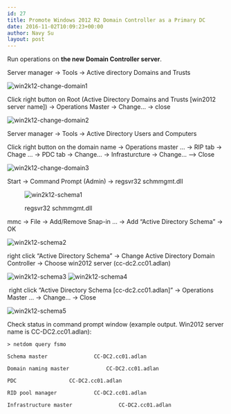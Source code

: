 ```yaml
---
id: 27
title: Promote Windows 2012 R2 Domain Controller as a Primary DC
date: 2016-11-02T10:09:23+00:00
author: Navy Su
layout: post
---
```

Run operations on **the new Domain Controller server**.

<span style="font-weight: 400;">Server manager → Tools → Active directory Domains and Trusts</span>

<img class="alignnone size-full wp-image-37" src="https://i2.wp.com/navysu.x10host.com/wp-content/uploads/2016/11/win2k12-change-domain1.png?fit=840%2C580" alt="win2k12-change-domain1" srcset="https://i2.wp.com/navysu.x10host.com/wp-content/uploads/2016/11/win2k12-change-domain1.png?w=1019 1019w, https://i2.wp.com/navysu.x10host.com/wp-content/uploads/2016/11/win2k12-change-domain1.png?resize=300%2C207 300w, https://i2.wp.com/navysu.x10host.com/wp-content/uploads/2016/11/win2k12-change-domain1.png?resize=768%2C531 768w" sizes="(max-width: 709px) 85vw, (max-width: 909px) 67vw, (max-width: 1362px) 62vw, 840px" data-recalc-dims="1" />

Click right button on Root (Active Directory Domains and Trusts [win2012 server name]) → Operations Master → Change… → close

<img class="alignnone size-full wp-image-38" src="https://i2.wp.com/navysu.x10host.com/wp-content/uploads/2016/11/win2k12-change-domain2.png?fit=840%2C570" alt="win2k12-change-domain2" srcset="https://i2.wp.com/navysu.x10host.com/wp-content/uploads/2016/11/win2k12-change-domain2.png?w=872 872w, https://i2.wp.com/navysu.x10host.com/wp-content/uploads/2016/11/win2k12-change-domain2.png?resize=300%2C204 300w, https://i2.wp.com/navysu.x10host.com/wp-content/uploads/2016/11/win2k12-change-domain2.png?resize=768%2C521 768w" sizes="(max-width: 709px) 85vw, (max-width: 909px) 67vw, (max-width: 1362px) 62vw, 840px" data-recalc-dims="1" />

<span style="font-weight: 400;">Server manager → Tools → Active Directory Users and Computers</span>

<span style="font-weight: 400;">Click right button on the domain name → Operations master … → RIP tab → Chage … → PDC tab → Change… → Infrasturcture → Change… &#8212;> Close</span>

<img class="alignnone size-full wp-image-39" src="https://i0.wp.com/navysu.x10host.com/wp-content/uploads/2016/11/win2k12-change-domain3.png?fit=762%2C529" alt="win2k12-change-domain3" srcset="https://i0.wp.com/navysu.x10host.com/wp-content/uploads/2016/11/win2k12-change-domain3.png?w=762 762w, https://i0.wp.com/navysu.x10host.com/wp-content/uploads/2016/11/win2k12-change-domain3.png?resize=300%2C208 300w" sizes="(max-width: 709px) 85vw, (max-width: 909px) 67vw, (max-width: 984px) 61vw, (max-width: 1362px) 45vw, 600px" data-recalc-dims="1" />

<span style="font-weight: 400;">Start → Command Prompt (Admin) → regsvr32 schmmgmt.dll</span><figure id="attachment_31" style="width: 670px" class="wp-caption alignnone">

<img class="wp-image-31 size-full" src="https://i1.wp.com/navysu.x10host.com/wp-content/uploads/2016/11/win2k12-schema1.png?fit=670%2C334" alt="win2k12-schema1" srcset="https://i1.wp.com/navysu.x10host.com/wp-content/uploads/2016/11/win2k12-schema1.png?w=670 670w, https://i1.wp.com/navysu.x10host.com/wp-content/uploads/2016/11/win2k12-schema1.png?resize=300%2C150 300w" sizes="(max-width: 709px) 85vw, (max-width: 909px) 67vw, (max-width: 984px) 61vw, (max-width: 1362px) 45vw, 600px" data-recalc-dims="1" /><figcaption class="wp-caption-text">regsvr32 schmmgmt.dll</figcaption></figure> 

<span style="font-weight: 400;">mmc → File → Add/Remove Snap-in … → Add “Active Dir</span><span style="font-weight: 400;">ectory Schema” → OK</span>

<img class="alignnone size-full wp-image-33" src="https://i2.wp.com/navysu.x10host.com/wp-content/uploads/2016/11/win2k12-schema2.png?fit=760%2C517" alt="win2k12-schema2" srcset="https://i2.wp.com/navysu.x10host.com/wp-content/uploads/2016/11/win2k12-schema2.png?w=760 760w, https://i2.wp.com/navysu.x10host.com/wp-content/uploads/2016/11/win2k12-schema2.png?resize=300%2C204 300w" sizes="(max-width: 709px) 85vw, (max-width: 909px) 67vw, (max-width: 984px) 61vw, (max-width: 1362px) 45vw, 600px" data-recalc-dims="1" />

<span style="font-weight: 400;">right click “Active Directory Schema” → Change Active Directory Domain Controller → Choose win2012 server (cc-dc2.cc01.adlan)</span>

<img class="alignnone size-full wp-image-34" src="https://i1.wp.com/navysu.x10host.com/wp-content/uploads/2016/11/win2k12-schema3.png?fit=758%2C371" alt="win2k12-schema3" srcset="https://i1.wp.com/navysu.x10host.com/wp-content/uploads/2016/11/win2k12-schema3.png?w=758 758w, https://i1.wp.com/navysu.x10host.com/wp-content/uploads/2016/11/win2k12-schema3.png?resize=300%2C147 300w" sizes="(max-width: 709px) 85vw, (max-width: 909px) 67vw, (max-width: 984px) 61vw, (max-width: 1362px) 45vw, 600px" data-recalc-dims="1" />

<img class="alignnone size-full wp-image-35" src="https://i2.wp.com/navysu.x10host.com/wp-content/uploads/2016/11/win2k12-schema4.png?fit=632%2C430" alt="win2k12-schema4" srcset="https://i2.wp.com/navysu.x10host.com/wp-content/uploads/2016/11/win2k12-schema4.png?w=632 632w, https://i2.wp.com/navysu.x10host.com/wp-content/uploads/2016/11/win2k12-schema4.png?resize=300%2C204 300w" sizes="(max-width: 709px) 85vw, (max-width: 909px) 67vw, (max-width: 984px) 61vw, (max-width: 1362px) 45vw, 600px" data-recalc-dims="1" />

<span style="font-weight: 400;"> right click “Active Directory Schema [cc-dc2.cc01.adlan]” → Operations Master … → Change… → Close</span>

<img class="alignnone size-full wp-image-36" src="https://i0.wp.com/navysu.x10host.com/wp-content/uploads/2016/11/win2k12-schema5.png?fit=360%2C270" alt="win2k12-schema5" srcset="https://i0.wp.com/navysu.x10host.com/wp-content/uploads/2016/11/win2k12-schema5.png?w=360 360w, https://i0.wp.com/navysu.x10host.com/wp-content/uploads/2016/11/win2k12-schema5.png?resize=300%2C225 300w" sizes="(max-width: 360px) 85vw, 360px" data-recalc-dims="1" />

<span style="font-weight: 400;">Check status in command prompt window (example output. Win2012 server name is CC-DC2.cc01.adlan):</span>

~~~shell
> netdom query fsmo

Schema master				CC-DC2.cc01.adlan

Domain naming master			CC-DC2.cc01.adlan

PDC					CC-DC2.cc01.adlan

RID pool manager			CC-DC2.cc01.adlan

Infrastructure master		        CC-DC2.cc01.adlan
~~~

